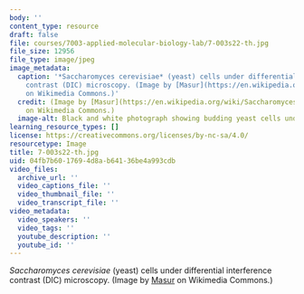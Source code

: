 ```yaml
---
body: ''
content_type: resource
draft: false
file: courses/7003-applied-molecular-biology-lab/7-003s22-th.jpg
file_size: 12956
file_type: image/jpeg
image_metadata:
  caption: '*Saccharomyces cerevisiae* (yeast) cells under differential interference
    contrast (DIC) microscopy. (Image by [Masur](https://en.wikipedia.org/wiki/Saccharomyces_cerevisiae#/media/File:S_cerevisiae_under_DIC_microscopy.jpg)
    on Wikimedia Commons.)'
  credit: (Image by [Masur](https://en.wikipedia.org/wiki/Saccharomyces_cerevisiae#/media/File:S_cerevisiae_under_DIC_microscopy.jpg)
    on Wikimedia Commons.)
  image-alt: Black and white photograph showing budding yeast cells under a microscope.
learning_resource_types: []
license: https://creativecommons.org/licenses/by-nc-sa/4.0/
resourcetype: Image
title: 7-003s22-th.jpg
uid: 04fb7b60-1769-4d8a-b641-36be4a993cdb
video_files:
  archive_url: ''
  video_captions_file: ''
  video_thumbnail_file: ''
  video_transcript_file: ''
video_metadata:
  video_speakers: ''
  video_tags: ''
  youtube_description: ''
  youtube_id: ''
---
```

*Saccharomyces cerevisiae* (yeast) cells under differential interference contrast (DIC) microscopy. (Image by [Masur](https://en.wikipedia.org/wiki/Saccharomyces_cerevisiae#/media/File:S_cerevisiae_under_DIC_microscopy.jpg) on Wikimedia Commons.)